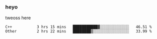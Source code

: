 ### heyo
tweoss here

<!--START_SECTION:waka-->

```text
C++           3 hrs 15 mins   ███████████▓░░░░░░░░░░░░░   46.51 %
Other         2 hrs 22 mins   ████████▒░░░░░░░░░░░░░░░░   33.99 %
```

<!--END_SECTION:waka-->

<!--
**Tweoss/tweoss** is a ✨ _special_ ✨ repository because its `README.md` (this file) appears on your GitHub profile.

Here are some ideas to get you started:

- 🔭 I’m currently working on ...
- 🌱 I’m currently learning ...
- 👯 I’m looking to collaborate on ...
- 🤔 I’m looking for help with ...
- 💬 Ask me about ...
- 📫 How to reach me: ...
- 😄 Pronouns: ...
- ⚡ Fun fact: ...
-->
